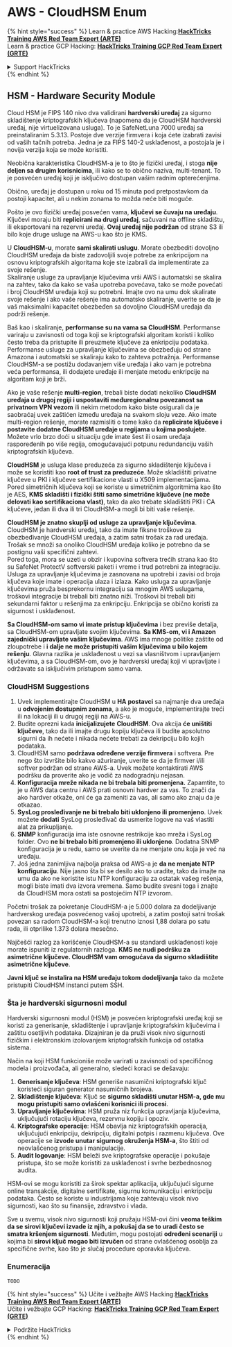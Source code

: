 # AWS - CloudHSM Enum

{% hint style="success" %}
Learn & practice AWS Hacking:<img src="../../../.gitbook/assets/image (1) (1) (1) (1).png" alt="" data-size="line">[**HackTricks Training AWS Red Team Expert (ARTE)**](https://training.hacktricks.xyz/courses/arte)<img src="../../../.gitbook/assets/image (1) (1) (1) (1).png" alt="" data-size="line">\
Learn & practice GCP Hacking: <img src="../../../.gitbook/assets/image (2) (1).png" alt="" data-size="line">[**HackTricks Training GCP Red Team Expert (GRTE)**<img src="../../../.gitbook/assets/image (2) (1).png" alt="" data-size="line">](https://training.hacktricks.xyz/courses/grte)

<details>

<summary>Support HackTricks</summary>

* Check the [**subscription plans**](https://github.com/sponsors/carlospolop)!
* **Join the** 💬 [**Discord group**](https://discord.gg/hRep4RUj7f) or the [**telegram group**](https://t.me/peass) or **follow** us on **Twitter** 🐦 [**@hacktricks\_live**](https://twitter.com/hacktricks_live)**.**
* **Share hacking tricks by submitting PRs to the** [**HackTricks**](https://github.com/carlospolop/hacktricks) and [**HackTricks Cloud**](https://github.com/carlospolop/hacktricks-cloud) github repos.

</details>
{% endhint %}

## HSM - Hardware Security Module

Cloud HSM je FIPS 140 nivo dva validirani **hardverski uređaj** za sigurno skladištenje kriptografskih ključeva (napomena da je CloudHSM hardverski uređaj, nije virtuelizovana usluga). To je SafeNetLuna 7000 uređaj sa preinstaliranim 5.3.13. Postoje dve verzije firmvera i koja ćete izabrati zavisi od vaših tačnih potreba. Jedna je za FIPS 140-2 usklađenost, a postojala je i novija verzija koja se može koristiti.

Neobična karakteristika CloudHSM-a je to što je fizički uređaj, i stoga **nije deljen sa drugim korisnicima**, ili kako se to obično naziva, multi-tenant. To je posvećen uređaj koji je isključivo dostupan vašim radnim opterećenjima.

Obično, uređaj je dostupan u roku od 15 minuta pod pretpostavkom da postoji kapacitet, ali u nekim zonama to možda neće biti moguće.

Pošto je ovo fizički uređaj posvećen vama, **ključevi se čuvaju na uređaju**. Ključevi moraju biti **replicirani na drugi uređaj**, sačuvani na offline skladištu, ili eksportovani na rezervni uređaj. **Ovaj uređaj nije podržan** od strane S3 ili bilo koje druge usluge na AWS-u kao što je KMS.

U **CloudHSM-u**, morate **sami skalirati uslugu**. Morate obezbediti dovoljno CloudHSM uređaja da biste zadovoljili svoje potrebe za enkripcijom na osnovu kriptografskih algoritama koje ste izabrali da implementirate za svoje rešenje.\
Skaliranje usluge za upravljanje ključevima vrši AWS i automatski se skalira na zahtev, tako da kako se vaša upotreba povećava, tako se može povećati i broj CloudHSM uređaja koji su potrebni. Imajte ovo na umu dok skalirate svoje rešenje i ako vaše rešenje ima automatsko skaliranje, uverite se da je vaš maksimalni kapacitet obezbeđen sa dovoljno CloudHSM uređaja da podrži rešenje.

Baš kao i skaliranje, **performanse su na vama sa CloudHSM**. Performanse variraju u zavisnosti od toga koji se kriptografski algoritam koristi i koliko često treba da pristupite ili preuzmete ključeve za enkripciju podataka. Performanse usluge za upravljanje ključevima se obezbeđuju od strane Amazona i automatski se skaliraju kako to zahteva potražnja. Performanse CloudHSM-a se postižu dodavanjem više uređaja i ako vam je potrebna veća performansa, ili dodajete uređaje ili menjate metodu enkripcije na algoritam koji je brži.

Ako je vaše rešenje **multi-region**, trebali biste dodati nekoliko **CloudHSM uređaja u drugoj regiji i uspostaviti međuregionalnu povezanost sa privatnom VPN vezom** ili nekim metodom kako biste osigurali da je saobraćaj uvek zaštićen između uređaja na svakom sloju veze. Ako imate multi-region rešenje, morate razmisliti o tome kako da **replicirate ključeve i postavite dodatne CloudHSM uređaje u regijama u kojima poslujete**. Možete vrlo brzo doći u situaciju gde imate šest ili osam uređaja raspoređenih po više regija, omogućavajući potpunu redundanciju vaših kriptografskih ključeva.

**CloudHSM** je usluga klase preduzeća za sigurno skladištenje ključeva i može se koristiti kao **root of trust za preduzeće**. Može skladištiti privatne ključeve u PKI i ključeve sertifikacione vlasti u X509 implementacijama. Pored simetričnih ključeva koji se koriste u simetričnim algoritmima kao što je AES, **KMS skladišti i fizički štiti samo simetrične ključeve (ne može delovati kao sertifikaciona vlast)**, tako da ako trebate skladištiti PKI i CA ključeve, jedan ili dva ili tri CloudHSM-a mogli bi biti vaše rešenje.

**CloudHSM je znatno skuplji od usluge za upravljanje ključevima**. CloudHSM je hardverski uređaj, tako da imate fiksne troškove za obezbeđivanje CloudHSM uređaja, a zatim satni trošak za rad uređaja. Trošak se množi sa onoliko CloudHSM uređaja koliko je potrebno da se postignu vaši specifični zahtevi.\
Pored toga, mora se uzeti u obzir i kupovina softvera trećih strana kao što su SafeNet ProtectV softverski paketi i vreme i trud potrebni za integraciju. Usluga za upravljanje ključevima je zasnovana na upotrebi i zavisi od broja ključeva koje imate i operacija ulaza i izlaza. Kako usluga za upravljanje ključevima pruža besprekornu integraciju sa mnogim AWS uslugama, troškovi integracije bi trebali biti znatno niži. Troškovi bi trebali biti sekundarni faktor u rešenjima za enkripciju. Enkripcija se obično koristi za sigurnost i usklađenost.

**Sa CloudHSM-om samo vi imate pristup ključevima** i bez previše detalja, sa CloudHSM-om upravljate svojim ključevima. **Sa KMS-om, vi i Amazon zajednički upravljate vašim ključevima**. AWS ima mnoge politike zaštite od zloupotrebe i **i dalje ne može pristupiti vašim ključevima u bilo kojem rešenju**. Glavna razlika je usklađenost u vezi sa vlasništvom i upravljanjem ključevima, a sa CloudHSM-om, ovo je hardverski uređaj koji vi upravljate i održavate sa isključivim pristupom samo vama.

### CloudHSM Suggestions

1. Uvek implementirajte CloudHSM u **HA postavci** sa najmanje dva uređaja u **odvojenim dostupnim zonama**, a ako je moguće, implementirajte treći ili na lokaciji ili u drugoj regiji na AWS-u.
2. Budite oprezni kada **inicijalizujete** **CloudHSM**. Ova akcija **će uništiti ključeve**, tako da ili imajte drugu kopiju ključeva ili budite apsolutno sigurni da ih nećete i nikada nećete trebati za dekripciju bilo kojih podataka.
3. CloudHSM samo **podržava određene verzije firmvera** i softvera. Pre nego što izvršite bilo kakvo ažuriranje, uverite se da je firmver i/ili softver podržan od strane AWS-a. Uvek možete kontaktirati AWS podršku da proverite ako je vodič za nadogradnju nejasan.
4. **Konfiguracija mreže nikada ne bi trebala biti promenjena.** Zapamtite, to je u AWS data centru i AWS prati osnovni hardver za vas. To znači da ako hardver otkaže, oni će ga zameniti za vas, ali samo ako znaju da je otkazao.
5. **SysLog prosleđivanje ne bi trebalo biti uklonjeno ili promenjeno**. Uvek možete **dodati** SysLog prosleđivač da usmerite logove na vaš vlastiti alat za prikupljanje.
6. **SNMP** konfiguracija ima iste osnovne restrikcije kao mreža i SysLog folder. Ovo **ne bi trebalo biti promenjeno ili uklonjeno**. Dodatna SNMP konfiguracija je u redu, samo se uverite da ne menjate onu koja je već na uređaju.
7. Još jedna zanimljiva najbolja praksa od AWS-a je **da ne menjate NTP konfiguraciju**. Nije jasno šta bi se desilo ako to uradite, tako da imajte na umu da ako ne koristite istu NTP konfiguraciju za ostatak vašeg rešenja, mogli biste imati dva izvora vremena. Samo budite svesni toga i znajte da CloudHSM mora ostati sa postojećim NTP izvorom.

Početni trošak za pokretanje CloudHSM-a je 5.000 dolara za dodeljivanje hardverskog uređaja posvećenog vašoj upotrebi, a zatim postoji satni trošak povezan sa radom CloudHSM-a koji trenutno iznosi 1,88 dolara po satu rada, ili otprilike 1.373 dolara mesečno.

Najčešći razlog za korišćenje CloudHSM-a su standardi usklađenosti koje morate ispuniti iz regulatornih razloga. **KMS ne nudi podršku za asimetrične ključeve. CloudHSM vam omogućava da sigurno skladištite asimetrične ključeve**.

**Javni ključ se instalira na HSM uređaju tokom dodeljivanja** tako da možete pristupiti CloudHSM instanci putem SSH.

### Šta je hardverski sigurnosni modul

Hardverski sigurnosni modul (HSM) je posvećen kriptografski uređaj koji se koristi za generisanje, skladištenje i upravljanje kriptografskim ključevima i zaštitu osetljivih podataka. Dizajniran je da pruži visok nivo sigurnosti fizičkim i elektronskim izolovanjem kriptografskih funkcija od ostatka sistema.

Način na koji HSM funkcioniše može varirati u zavisnosti od specifičnog modela i proizvođača, ali generalno, sledeći koraci se dešavaju:

1. **Generisanje ključeva**: HSM generiše nasumični kriptografski ključ koristeći siguran generator nasumičnih brojeva.
2. **Skladištenje ključeva**: Ključ se **sigurno skladišti unutar HSM-a, gde mu mogu pristupiti samo ovlašćeni korisnici ili procesi**.
3. **Upravljanje ključevima**: HSM pruža niz funkcija upravljanja ključevima, uključujući rotaciju ključeva, rezervnu kopiju i opoziv.
4. **Kriptografske operacije**: HSM obavlja niz kriptografskih operacija, uključujući enkripciju, dekripciju, digitalni potpis i razmenu ključeva. Ove operacije se **izvode unutar sigurnog okruženja HSM-a**, što štiti od neovlašćenog pristupa i manipulacije.
5. **Audit logovanje**: HSM beleži sve kriptografske operacije i pokušaje pristupa, što se može koristiti za usklađenost i svrhe bezbednosnog audita.

HSM-ovi se mogu koristiti za širok spektar aplikacija, uključujući sigurne online transakcije, digitalne sertifikate, sigurnu komunikaciju i enkripciju podataka. Često se koriste u industrijama koje zahtevaju visok nivo sigurnosti, kao što su finansije, zdravstvo i vlada.

Sve u svemu, visok nivo sigurnosti koji pružaju HSM-ovi čini **veoma teškim da se sirovi ključevi izvade iz njih, a pokušaj da se to uradi često se smatra kršenjem sigurnosti**. Međutim, mogu postojati **određeni scenariji** u kojima bi **sirovi ključ mogao biti izvučen** od strane ovlašćenog osoblja za specifične svrhe, kao što je slučaj procedure oporavka ključeva.

### Enumeracija
```
TODO
```
{% hint style="success" %}
Učite i vežbajte AWS Hacking:<img src="../../../.gitbook/assets/image (1) (1) (1) (1).png" alt="" data-size="line">[**HackTricks Training AWS Red Team Expert (ARTE)**](https://training.hacktricks.xyz/courses/arte)<img src="../../../.gitbook/assets/image (1) (1) (1) (1).png" alt="" data-size="line">\
Učite i vežbajte GCP Hacking: <img src="../../../.gitbook/assets/image (2) (1).png" alt="" data-size="line">[**HackTricks Training GCP Red Team Expert (GRTE)**<img src="../../../.gitbook/assets/image (2) (1).png" alt="" data-size="line">](https://training.hacktricks.xyz/courses/grte)

<details>

<summary>Podržite HackTricks</summary>

* Proverite [**planove pretplate**](https://github.com/sponsors/carlospolop)!
* **Pridružite se** 💬 [**Discord grupi**](https://discord.gg/hRep4RUj7f) ili [**telegram grupi**](https://t.me/peass) ili **pratite** nas na **Twitteru** 🐦 [**@hacktricks\_live**](https://twitter.com/hacktricks_live)**.**
* **Podelite hakerske trikove slanjem PR-ova na** [**HackTricks**](https://github.com/carlospolop/hacktricks) i [**HackTricks Cloud**](https://github.com/carlospolop/hacktricks-cloud) github repozitorijume.

</details>
{% endhint %}
